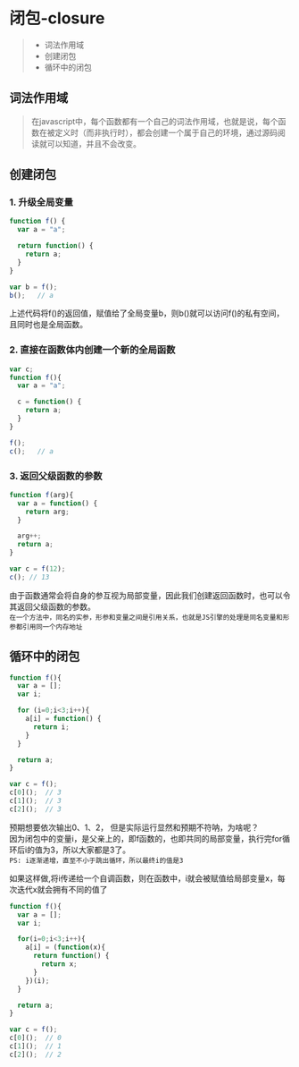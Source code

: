 
# 闭包-closure

> * 词法作用域
> * 创建闭包
> * 循环中的闭包


## 词法作用域
> 在javascript中，每个函数都有一个自己的词法作用域，也就是说，每个函数在被定义时（而非执行时），都会创建一个属于自己的环境，通过源码阅读就可以知道，并且不会改变。

## 创建闭包

### 1. 升级全局变量
```js
function f() {
  var a = "a";

  return function() {
    return a;
  }
}

var b = f();
b();   // a
```

上述代码将f()的返回值，赋值给了全局变量b，则b()就可以访问f()的私有空间，且同时也是全局函数。

### 2. 直接在函数体内创建一个新的全局函数
```js
var c;
function f(){
  var a = "a";

  c = function() {
    return a;
  }
}

f();
c();   // a
```

### 3. 返回父级函数的参数
```js
function f(arg){
  var a = function() {
    return arg;
  }

  arg++;
  return a;
}

var c = f(12);
c(); // 13
```
由于函数通常会将自身的参互视为局部变量，因此我们创建返回函数时，也可以令其返回父级函数的参数。<br/>
`在一个方法中，同名的实参，形参和变量之间是引用关系，也就是JS引擎的处理是同名变量和形参都引用同一个内存地址`

## 循环中的闭包
```js
function f(){
  var a = [];
  var i;

  for (i=0;i<3;i++){
    a[i] = function() {
      return i;
    }
  }

  return a;
}

var c = f();
c[0]();  // 3
c[1]();  // 3
c[2]();  // 3
```
预期想要依次输出0、1、2， 但是实际运行显然和预期不符呐，为啥呢？<br/>
因为闭包中的变量i，是父亲上的，即f函数的，也即共同的局部变量，执行完for循环后i的值为3，所以大家都是3了。<br/>
`PS: i逐渐递增，直至不小于跳出循环，所以最终i的值是3`

如果这样做,将i传递给一个自调函数，则在函数中，i就会被赋值给局部变量x，每次迭代x就会拥有不同的值了
```js
function f(){
  var a = [];
  var i;

  for(i=0;i<3;i++){
    a[i] = (function(x){
      return function() {
        return x;
      }
    })(i);
  }

  return a;
}

var c = f();
c[0]();  // 0
c[1]();  // 1
c[2]();  // 2
```
